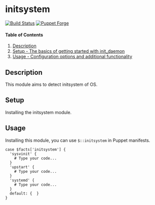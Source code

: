 # initsystem

[![Build Status](https://img.shields.io/travis/hfm/puppet-initsystem/master.svg?style=flat-square)](https://travis-ci.org/hfm/puppet-initsystem)
[![Puppet Forge](https://img.shields.io/puppetforge/v/hfm/initsystem.svg?style=flat-square)](https://forge.puppetlabs.com/hfm/initsystem)

#### Table of Contents

1. [Description](#description)
1. [Setup - The basics of getting started with init_daemon](#setup)
1. [Usage - Configuration options and additional functionality](#usage)

## Description

This module aims to detect initsystem of OS.

## Setup

Installing the initsystem module.

## Usage

Installing this module, you can use `$::initsystem` in Puppet manifests.

```puppet
case $facts['initsystem'] {
  'sysvinit' {
    # Type your code...
  }
  'upstart' {
    # Type your code...
  }
  'systemd' {
    # Type your code...
  }
  default: {  }
}
```
